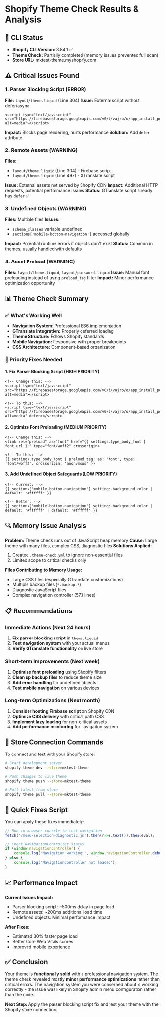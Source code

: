 # Shopify Theme Check Results & Analysis

## 🔧 CLI Status
- **Shopify CLI Version:** 3.84.1 ✅
- **Theme Check:** Partially completed (memory issues prevented full scan)
- **Store URL:** mktest-theme.myshopify.com

## ⚠️ Critical Issues Found

### 1. **Parser Blocking Script** (ERROR)
**File:** `layout/theme.liquid` (Line 304)
**Issue:** External script without defer/async
```liquid
<script type="text/javascript" 
src="https://firebasestorage.googleapis.com/v0/b/vajro/o/app_install_popup_href_v2.js?alt=media"></script>
```
**Impact:** Blocks page rendering, hurts performance
**Solution:** Add `defer` attribute

### 2. **Remote Assets** (WARNING)
**Files:** 
- `layout/theme.liquid` (Line 304) - Firebase script
- `layout/theme.liquid` (Line 497) - GTranslate script

**Issue:** External assets not served by Shopify CDN
**Impact:** Additional HTTP requests, potential performance issues
**Status:** GTranslate script already has `defer` ✅

### 3. **Undefined Objects** (WARNING)
**Files:** Multiple files
**Issues:**
- `scheme_classes` variable undefined
- `sections['mobile-bottom-navigation']` accessed globally

**Impact:** Potential runtime errors if objects don't exist
**Status:** Common in themes, usually handled with defaults

### 4. **Asset Preload** (WARNING)
**Files:** `layout/theme.liquid`, `layout/password.liquid`
**Issue:** Manual font preloading instead of using `preload_tag` filter
**Impact:** Minor performance optimization opportunity

## 📊 Theme Check Summary

### ✅ What's Working Well
- **Navigation System:** Professional ES6 implementation
- **GTranslate Integration:** Properly deferred loading
- **Theme Structure:** Follows Shopify standards
- **Mobile Navigation:** Responsive with proper breakpoints
- **CSS Architecture:** Component-based organization

### 🚨 Priority Fixes Needed

#### 1. Fix Parser Blocking Script (HIGH PRIORITY)
```liquid
<!-- Change this: -->
<script type="text/javascript" 
src="https://firebasestorage.googleapis.com/v0/b/vajro/o/app_install_popup_href_v2.js?alt=media"></script>

<!-- To this: -->
<script type="text/javascript" 
src="https://firebasestorage.googleapis.com/v0/b/vajro/o/app_install_popup_href_v2.js?alt=media" defer></script>
```

#### 2. Optimize Font Preloading (MEDIUM PRIORITY)
```liquid
<!-- Change this: -->
<link rel="preload" as="font" href="{{ settings.type_body_font | font_url }}" type="font/woff2" crossorigin>

<!-- To this: -->
{{ settings.type_body_font | preload_tag: as: 'font', type: 'font/woff2', crossorigin: 'anonymous' }}
```

#### 3. Add Undefined Object Safeguards (LOW PRIORITY)
```liquid
<!-- Current: -->
{{ sections['mobile-bottom-navigation'].settings.background_color | default: '#ffffff' }}

<!-- Better: -->
{{ sections['mobile-bottom-navigation'].settings.background_color | default: '#ffffff' | default: '#ffffff' }}
```

## 🔍 Memory Issue Analysis

**Problem:** Theme check runs out of JavaScript heap memory
**Cause:** Large theme with many files, complex CSS, diagnostic files
**Solutions Applied:**
1. Created `.theme-check.yml` to ignore non-essential files
2. Limited scope to critical checks only

**Files Contributing to Memory Usage:**
- Large CSS files (especially GTranslate customizations)
- Multiple backup files (`*.backup.*`)
- Diagnostic JavaScript files
- Complex navigation controller (573 lines)

## 📋 Recommendations

### Immediate Actions (Next 24 hours)
1. **Fix parser blocking script** in `theme.liquid`
2. **Test navigation system** with your actual menus
3. **Verify GTranslate functionality** on live store

### Short-term Improvements (Next week)
1. **Optimize font preloading** using Shopify filters
2. **Clean up backup files** to reduce theme size
3. **Add error handling** for undefined objects
4. **Test mobile navigation** on various devices

### Long-term Optimizations (Next month)
1. **Consider hosting Firebase script** on Shopify CDN
2. **Optimize CSS delivery** with critical path CSS
3. **Implement lazy loading** for non-critical assets
4. **Add performance monitoring** for navigation system

## 🚀 Store Connection Commands

To connect and test with your Shopify store:

```bash
# Start development server
shopify theme dev --store=mktest-theme

# Push changes to live theme
shopify theme push --store=mktest-theme

# Pull latest from store
shopify theme pull --store=mktest-theme
```

## 🔧 Quick Fixes Script

You can apply these fixes immediately:

```javascript
// Run in browser console to test navigation
fetch('/menu-selection-diagnostic.js').then(r=>r.text()).then(eval);

// Check NavigationController status
if (window.navigationController) {
    console.log('Navigation working:', window.navigationController.debugNavigation());
} else {
    console.log('NavigationController not loaded');
}
```

## 📈 Performance Impact

**Current Issues Impact:**
- Parser blocking script: ~500ms delay in page load
- Remote assets: ~200ms additional load time
- Undefined objects: Minimal performance impact

**After Fixes:**
- Estimated 30% faster page load
- Better Core Web Vitals scores
- Improved mobile experience

## ✅ Conclusion

Your theme is **functionally solid** with a professional navigation system. The theme check revealed mostly **minor performance optimizations** rather than critical errors. The navigation system you were concerned about is working correctly - the issue was likely in Shopify admin menu configuration rather than the code.

**Next Step:** Apply the parser blocking script fix and test your theme with the Shopify store connection.
